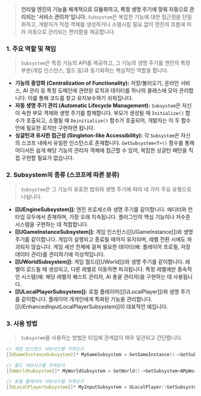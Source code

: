 
> **언리얼 엔진의 기능을 체계적으로 모듈화하고, 특정 생명 주기에 맞춰 자동으로 관리되는 '서비스 관리자'입니다.** `Subsystem`은 복잡한 기능에 대한 접근점을 단일화하고, 개발자가 직접 객체를 생성하거나 소멸시킬 필요 없이 엔진의 흐름에 따라 자동으로 관리되는 편리함을 제공합니다.

### **1. 주요 역할 및 책임**
> `Subsystem`은 특정 기능의 API를 제공하고, 그 기능의 생명 주기를 엔진의 특정 부분(게임 인스턴스, 월드 등)과 동기화하는 핵심적인 역할을 합니다.
* **기능의 중앙화 (Centralization of Functionality):**
    저장/불러오기, 온라인 서비스, AI 관리 등 특정 도메인에 관련된 로직과 데이터를 하나의 클래스에 모아 관리합니다. 이를 통해 코드를 찾고 유지보수하기 쉬워집니다.
* **자동 생명 주기 관리 (Automatic Lifecycle Management):**
    `Subsystem`은 자신이 속한 부모 객체와 생명 주기를 함께합니다. 부모가 생성될 때 `Initialize()` 함수가 호출되고, 소멸될 때 `Deinitialize()` 함수가 호출되어, 개발자는 이 두 함수 안에 필요한 로직만 구현하면 됩니다.
* **싱글턴과 유사한 접근성 (Singleton-like Accessibility):**
    각 `Subsystem`은 자신의 스코프 내에서 유일한 인스턴스로 존재합니다. `GetSubsystem<T>()` 함수를 통해 어디서든 쉽게 해당 기능의 관리자 객체에 접근할 수 있어, 복잡한 싱글턴 패턴을 직접 구현할 필요가 없습니다.

### **2. Subsystem의 종류 (스코프에 따른 분류)**
> `Subsystem`은 그 기능이 유효한 범위와 생명 주기에 따라 네 가지 주요 유형으로 나뉩니다.
* **[[UEngineSubsystem]]:**
    엔진 프로세스와 생명 주기를 같이합니다. 에디터와 런타임 모두에서 존재하며, 가장 오래 지속됩니다. 플러그인의 핵심 기능이나 저수준 시스템을 구현하는 데 적합합니다.
* **[[UGameInstanceSubsystem]]:**
    게임 인스턴스([[UGameInstance]])와 생명 주기를 같이합니다. 게임이 실행되고 종료될 때까지 유지되며, 레벨 전환 시에도 파괴되지 않습니다. 게임 세션 전체에 걸쳐 필요한 데이터(예: 플레이어 프로필, 저장 데이터 관리)를 관리하기에 이상적입니다.
* **[[UWorldSubsystem]]:**
    게임 월드([[UWorld]])와 생명 주기를 같이합니다. 레벨이 로드될 때 생성되고, 다른 레벨로 이동하면 파괴됩니다. 특정 레벨에만 종속적인 시스템(예: 해당 레벨의 퀘스트 관리자, AI 총괄 관리자)을 구현하는 데 사용됩니다.
* **[[ULocalPlayerSubsystem]]:**
    로컬 플레이어([[ULocalPlayer]])와 생명 주기를 같이합니다. 플레이어 개개인에게 특화된 기능을 관리합니다. [[UEnhancedInputLocalPlayerSubsystem]]이 대표적인 예입니다.

### **3. 사용 방법**
> `Subsystem`을 사용하는 방법은 타입에 관계없이 매우 일관되고 간단합니다.
```cpp
// 게임 인스턴스 서브시스템 가져오기
[[UGameInstanceSubsystem]]* MyGameSubsystem = GetGameInstance()->GetSubsystem<UMyGameInstanceSubsystem>();

// 월드 서브시스템 가져오기
[[UWorldSubsystem]]* MyWorldSubsystem = GetWorld()->GetSubsystem<AMyWorldSubsystem>();

// 로컬 플레이어 서브시스템 가져오기
[[ULocalPlayerSubsystem]]* MyInputSubsystem = ULocalPlayer::GetSubsystem<UMyInputSubsystem>(PlayerController->GetLocalPlayer());
```
